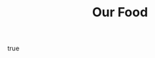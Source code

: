 ---
layout: page
title:  "Our Food"
hero:
    text: "What happens when we put our spiritual connection to the land at the heart of what we eat."
    image:
        url: Jericho_0014.jpg
        alt: "Halibut, Kohlrabi and fish roe"
        ar: "4:3"
    align: left
body:
    feature:
        text: "Inspired by farm Jericho, the land that raised him and the generations that went before, Chef Patron, Rich Stevens, has created a distinctive 12-course tasting menu with wine pairings chosen by our dedicated sommelier."
        images:
            - url: Jericho_0019.jpg
              alt: "Cabbage leaf from the Jericho kitchen garden"
              orientation: portrait
            - url: Jericho_007.jpg
              alt: "Chef Patron Richard Stevens in the Jericho kitchen garden"
              orientation: portrait
    textBlocks:
        - text: "Every dish is exceptionally crafted to take patrons on a soulful exploration through Jericho’s distinctive terroir and very best homegrown ingredients; often handpicked moments before serving for remarkable freshness and flavour.


            Wonderfully simple and honest. Playfully complex and imaginative. Beautifully presented on tableware made by local artists, complemented by exceptional service."
          images:
            - url: Jericho_0020.jpg
              alt: "Tomatoes, anchovies and tomato water"
              orientation: landscape
            - url: Jericho_0016.jpg
              alt: "Chef Patron Richard Stevens in the Jericho kitchen garden"
              orientation: portrait
          link:
              text: "Make a reservation"
              url: "https://booking.resdiary.com/widget/Standard/RestaurantJericho/37740"
              target: "_blank"
seo:
    title: "Our Food"
    description: "Inspired by farm Jericho, the land that raised him and the generations that went before, Chef Patron, Rich Stevens, has created a distinctive 12-course tasting menu with wine pairings chosen by our dedicated sommelier."
    image:
        url: Jericho_0014.jpg
        alt: "Halibut, Kohlrabi and fish roe"
---